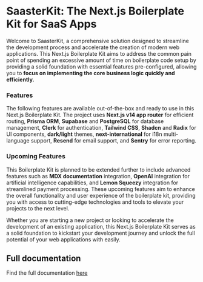 # SaasterKit: The Next.js Boilerplate Kit for SaaS Apps

Welcome to SaasterKit, a comprehensive solution designed to streamline the development process and accelerate the creation of modern web applications. This Next.js Boilerplate Kit aims to address the common pain point of spending an excessive amount of time on boilerplate code setup by providing a solid foundation with essential features pre-configured, allowing you to **focus on implementing the core business logic quickly and efficiently.**

### Features

The following features are available out-of-the-box and ready to use in this Next.js Boilerplate Kit. The project uses **Next.js v14 app router** for efficient routing, **Prisma ORM**, **Supabase** and **PostgreSQL** for database management, **Clerk** for authentication, **Tailwind CSS**, **Shadcn** and **Radix** for UI components, **dark/light** themes, **next-international** for i18n multi-language support, **Resend** for email support, and **Sentry** for error reporting.

### Upcoming Features

This Boilerplate Kit is planned to be extended further to include advanced features such as **MDX documentation** integration, **OpenAI** integration for artificial intelligence capabilities, and **Lemon Squeezy** integration for streamlined payment processing. These upcoming features aim to enhance the overall functionality and user experience of the boilerplate kit, providing you with access to cutting-edge technologies and tools to elevate your projects to the next level.

Whether you are starting a new project or looking to accelerate the development of an existing application, this Next.js Boilerplate Kit serves as a solid foundation to kickstart your development journey and unlock the full potential of your web applications with easily.

## Full documentation

Find the full documentation [here](https://saasterkit.vercel.app/docs)
